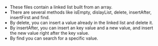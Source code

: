 * These files contain a linked list built from an array.
* There are several methods like isEmpty, dislayList, delete, insertAfter, insertFirst and find.
* By delete, you can insert a value already in the linked list and delete it.
* By insertAfter, you can insert an key value and a new value, and insert the new value right after the key value.
* By find you can search for a specific value.

